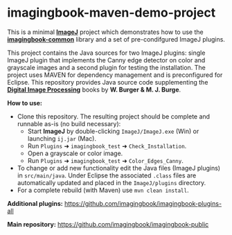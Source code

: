 # imagingbook-maven-demo-project

This is a minimal **[ImageJ](https://imagej.net/ImageJ1)** project which demonstrates how to use the **[imagingbook-common](https://github.com/imagingbook/imagingbook-common)** library and a set of pre-condifgured ImageJ plugins.

This project contains the Java sources for two ImageJ plugins: 
 single ImageJ plugin that implements the Canny edge detector on color and grayscale images and a second plugin for testing 
the installation.
The project uses MAVEN for dependency management and is preconfigured for Eclipse.
This repository provides Java source code supplementing the **[Digital Image Processing](https://imagingbook.com)** books by **W. Burger & M. J. Burge**.

**How to use:**
* Clone this repository. The resulting project should be complete and runnable as-is (no build necessary):
  * Start **ImageJ** by double-clicking `ImageJ/ImageJ.exe` (Win) or launching `ij.jar` (Mac).
  * Run `Plugins` &#10140; `imagingbook_test` &#10140; `Check_Installation`.
  * Open a grayscale or color image.
  * Run `Plugins` &#10140; `imagingbook_test` &#10140; `Color_Edges_Canny`. 
* To change or add new functionality edit the Java files (ImageJ plugins) in `src/main/java`. Under Eclipse the associated `.class` files are automatically
  updated and placed in the `ImageJ/plugins` directory.
* For a complete rebuild (with Maven) use `mvn clean install`.



**Additional plugins:** https://github.com/imagingbook/imagingbook-plugins-all

**Main repository:** https://github.com/imagingbook/imagingbook-public



